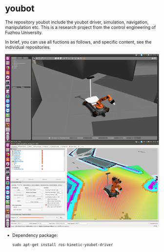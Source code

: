 # youbot
The repository youbot include the youbot driver, simulation, navigation, manipulation etc. This is a research project from the control engineering of Fuzhou University. 

In brief, you can use all fuctions as follows, and specific content, see the individual repositories.

![](https://github.com/HuangXiaoquan127/MarkdownPictures/raw/master/Screenshot%20from%202018-08-02%2009-10-46.png) 

- Dependency package:
 	```
 	sudo apt-get install ros-kinetic-youbot-driver
 	```